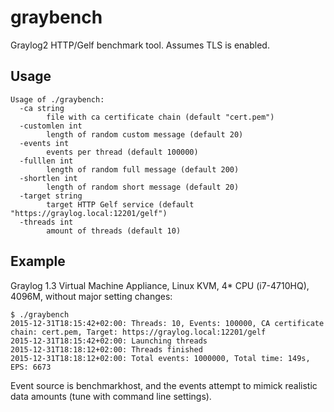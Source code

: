 # graybench
Graylog2 HTTP/Gelf benchmark tool. Assumes TLS is enabled. 

## Usage

```
Usage of ./graybench:
  -ca string
    	file with ca certificate chain (default "cert.pem")
  -customlen int
    	length of random custom message (default 20)
  -events int
    	events per thread (default 100000)
  -fulllen int
    	length of random full message (default 200)
  -shortlen int
    	length of random short message (default 20)
  -target string
    	target HTTP Gelf service (default "https://graylog.local:12201/gelf")
  -threads int
    	amount of threads (default 10)
```

## Example

Graylog 1.3 Virtual Machine Appliance, Linux KVM, 4* CPU (i7-4710HQ), 4096M, without major setting changes:

```
$ ./graybench
2015-12-31T18:15:42+02:00: Threads: 10, Events: 100000, CA certificate chain: cert.pem, Target: https://graylog.local:12201/gelf
2015-12-31T18:15:42+02:00: Launching threads
2015-12-31T18:18:12+02:00: Threads finished
2015-12-31T18:18:12+02:00: Total events: 1000000, Total time: 149s, EPS: 6673
```

Event source is benchmarkhost, and the events attempt to mimick realistic data amounts (tune with command line settings).

